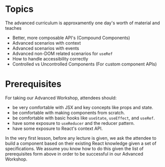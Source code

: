 # Topics

The advanced curriculum is approxamently one day's worth of material and teaches

- Better, more composable API's (Compound Components)
- Advanced scenarios with context
- Advanced scenarios with events
- Advanced non-DOM related scenarios for `useRef`
- How to handle accessibility correctly
- Controlled vs Uncontrolled Components (For custom component APIs)

# Prerequisites

For taking our Advanced Workshop, attendees should:

- be very comfortable with JSX and key concepts like props and state.
- be comfortable with making components from scratch.
- be comfortable with basic hooks like `useState`, `useEffect`, and `useRef`.
- have some exposure to `useReducer` and the reducer pattern.
- have some exposure to React's context API.

In the very first lesson, before any lecture is given, we ask the attendee to build a component based on their existing React knowledge given a set of specifications. We assume you know how to do this given the list of prerequisites form above in order to be successful in our Advanced Workshop.
